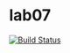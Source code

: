 # lab07
[![Build Status](https://travis-ci.org/elinagabitova/lab07.svg?branch=master)](https://travis-ci.org/elinagabitova/lab07)
